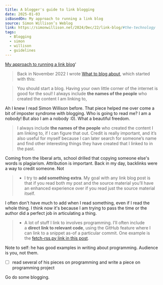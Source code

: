 ```yaml
---
title: A blogger's guide to link blogging
date: 2025-01-03
isBasedOn: My approach to running a link blog
source: Simon Willison’s Weblog
link: https://simonwillison.net/2024/Dec/22/link-blog/#the-technology
tags:
  - Blogging
  - simon
  - willison
  - guidelines
---
```


[My approach to running a link blog](https://simonwillison.net/2024/Dec/22/link-blog/#the-technology)'


>Back in November 2022 I wrote [What to blog about](https://simonwillison.net/2022/Nov/6/what-to-blog-about/), which started with this:

> You should start a blog. Having your own little corner of the internet is good for the soul!
> I always include **the names of the people** who created the content I am linking to,

Ah I knew I read Simon Willison before. That piece helped me over come a bit of imposter syndrome with blogging. Who is going to read me? I am a nobody! But also I am a nobody :0). What a beautiful freedom.

>I always include **the names of the people** who created the content I am linking to, if I can figure that out. Credit is really important, and it’s also useful for myself because I can later search for someone’s name and find other interesting things they have created that I linked to in the past.

Coming from the liberal arts, school drilled that copying someone else's words is plagiarism. Attribution is important. Back in my day, backlinks were a way to credit someone. Not

> - I try to **add something extra**. My goal with any link blog post is that if you read both my post and the source material you’ll have an enhanced experience over if you read just the source material itself.

I often don't have much to add when I read something, even if I read the whole thing. I think now it's because I am trying to pass the time or the author did a perfect job in articulating a thing.

> - A lot of stuff I link to involves programming. I’ll often include a **direct link to relevant code**, using the GitHub feature where I can link to a snippet as-of a particular commit. One example is the [fetch-rss.py link in this post](https://simonwillison.net/2024/Oct/5/uv-with-github-actions-to-run-an-rss-to-readme-project/).

Note to self: he has good examples in writing about programming. Audience is you, not them.

- [ ] read several of his pieces on programming and write a piece on programming project

Go do some blogging. 